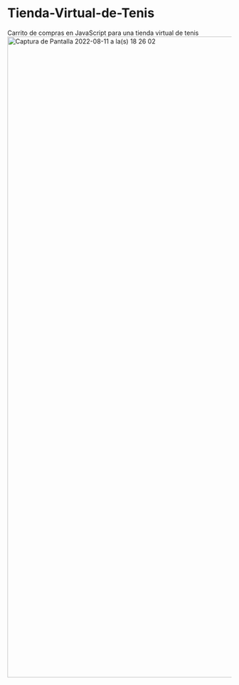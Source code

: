 # Tienda-Virtual-de-Tenis
Carrito de compras en JavaScript para una tienda virtual de tenis
<img width="1440" alt="Captura de Pantalla 2022-08-11 a la(s) 18 26 02" src="https://user-images.githubusercontent.com/110941389/184259033-44e005f6-85f6-4583-8627-96553984e7de.png">
